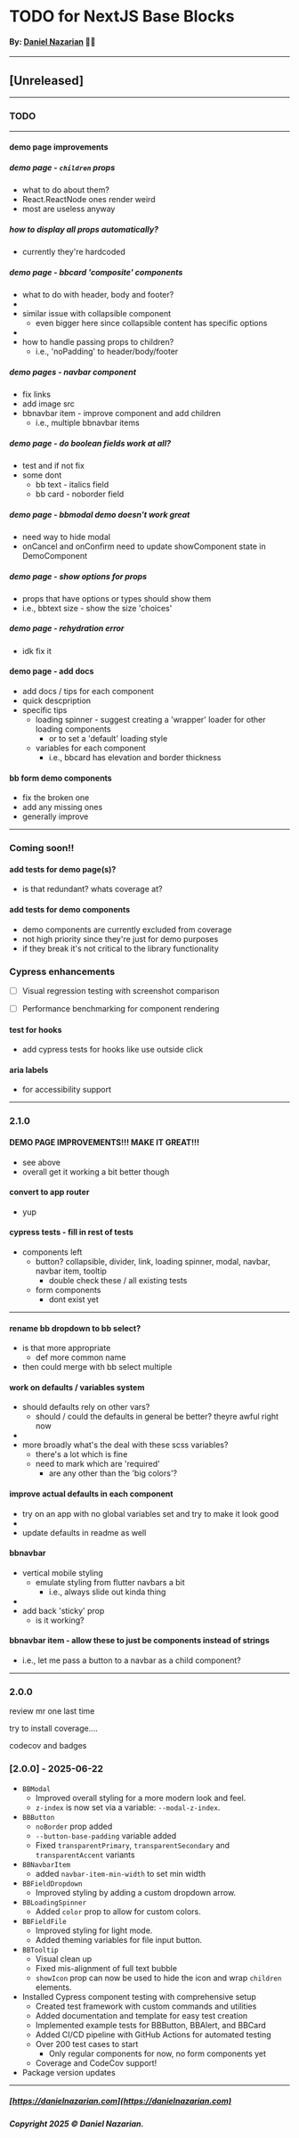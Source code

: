 # TODO for NextJS Base Blocks
#### By: [Daniel Nazarian](https://danielnazarian) 🐧👹

-------------------------------------------------------
## [Unreleased]
------
### TODO

----
#### demo page improvements


##### demo page - `children` props
- what to do about them?
- React.ReactNode ones render weird
- most are useless anyway


##### how to display all props automatically?
- currently they're hardcoded


##### demo page - bbcard 'composite' components
- what to do with header, body and footer?
-
- similar issue with collapsible component
  - even bigger here since collapsible content has specific options
-
- how to handle passing props to children?
  - i.e., 'noPadding' to header/body/footer


##### demo pages - navbar component
- fix links
- add image src
- bbnavbar item - improve component and add children
  - i.e., multiple bbnavbar items


##### demo page - do boolean fields work at all?
- test and if not fix
- some dont
  - bb text - italics field
  - bb card - noborder field


##### demo page - bbmodal demo doesn't work great
- need way to hide modal
- onCancel and onConfirm need to update showComponent state in DemoComponent



##### demo page - show options for props
- props that have options or types should show them
- i.e., bbtext size - show the size 'choices'


##### demo page - rehydration error
- idk fix it


#### demo page - add docs
- add docs / tips for each component
- quick descpription
- specific tips
  - loading spinner - suggest creating a 'wrapper' loader for other loading components
    - or to set a 'default' loading style
  - variables for each component
    - i.e., bbcard has elevation and border thickness





#### bb form demo components
- fix the broken one
- add any missing ones
- generally improve


---
### Coming soon!!


#### add tests for demo page(s)?
- is that redundant? whats coverage at?

#### add tests for demo components
- demo components are currently excluded from coverage
- not high priority since they're just for demo purposes
- if they break it's not critical to the library functionality


### Cypress enhancements
- [ ] Visual regression testing with screenshot comparison
- [ ] Performance benchmarking for component rendering




#### test for hooks
- add cypress tests for hooks like use outside click



#### aria labels
- for accessibility support


----
### 2.1.0



#### DEMO PAGE IMPROVEMENTS!!! MAKE IT GREAT!!!
- see above
- overall get it working a bit better though



#### convert to app router
- yup


#### cypress tests - fill in rest of tests
- components left
  - button? collapsible, divider, link, loading spinner, modal, navbar, navbar item, tooltip
    - double check these / all existing tests
  - form components
    - dont exist yet


---


#### rename bb dropdown to bb select?
- is that more appropriate
  - def more common name
- then could merge with bb select multiple


#### work on defaults / variables system
- should defaults rely on other vars?
  - should / could the defaults in general be better? theyre awful right now
-
- more broadly what's the deal with these scss variables?
  - there's a lot which is fine
  - need to mark which are 'required'
    - are any other than the 'big colors'?

    

#### improve actual defaults in each component
- try on an app with no global variables set and try to make it look good
-
- update defaults in readme as well







#### bbnavbar 
- vertical mobile styling
  - emulate styling from flutter navbars a bit
    - i.e., always slide out kinda thing
-
- add back 'sticky' prop
  - is it working?



#### bbnavbar item - allow these to just be components instead of strings
- i.e., let me pass a button to a navbar as a child component?



----
### 2.0.0






review mr one last time


try to install coverage....

codecov and badges



### [2.0.0] - 2025-06-22
- `BBModal`
  - Improved overall styling for a more modern look and feel.
  - `z-index` is now set via a variable: `--modal-z-index`.
- `BBButton`
  - `noBorder` prop added
  - `--button-base-padding` variable added
  - Fixed `transparentPrimary`, `transparentSecondary` and `transparentAccent` variants
- `BBNavbarItem`
  - added `navbar-item-min-width` to set min width
- `BBFieldDropdown`
  - Improved styling by adding a custom dropdown arrow.
- `BBLoadingSpinner`
  - Added `color` prop to allow for custom colors.
- `BBFieldFile`
  - Improved styling for light mode.
  - Added theming variables for file input button.
- `BBTooltip`
  - Visual clean up
  - Fixed mis-alignment of full text bubble
  - `showIcon` prop can now be used to hide the icon and wrap `children` elements.
- Installed Cypress component testing with comprehensive setup
  - Created test framework with custom commands and utilities
  - Added documentation and template for easy test creation
  - Implemented example tests for BBButton, BBAlert, and BBCard
  - Added CI/CD pipeline with GitHub Actions for automated testing
  - Over 200 test cases to start
    - Only regular components for now, no form components yet
  - Coverage and CodeCov support!
- Package version updates

-------------------------------------------------------

##### [https://danielnazarian.com](https://danielnazarian.com)
##### Copyright 2025 © Daniel Nazarian.
